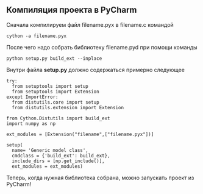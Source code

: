 ## Компиляция проекта в PyCharm

Сначала компилируем файл filename.pyx в filename.c командой 

```cython -a filename.pyx```

После чего надо собрать библиотеку filename.pyd при помощи команды

```python setup.py build_ext --inplace```

Внутри файла <b>setup.py</b> должно содержаться примерно следующее 

```
try:
  from setuptools import setup
  from setuptools import Extension
except ImportError:    
  from distutils.core import setup    
  from distutils.extension import Extension

from Cython.Distutils import build_ext
import numpy as np

ext_modules = [Extension("filename",["filename.pyx"])]

setup(    
  name= 'Generic model class',    
  cmdclass = {'build_ext': build_ext},    
  include_dirs = [np.get_include()],    
  ext_modules = ext_modules)
```

Теперь, когда нужная библиотека собрана, можно запускать проект из PyCharm!
